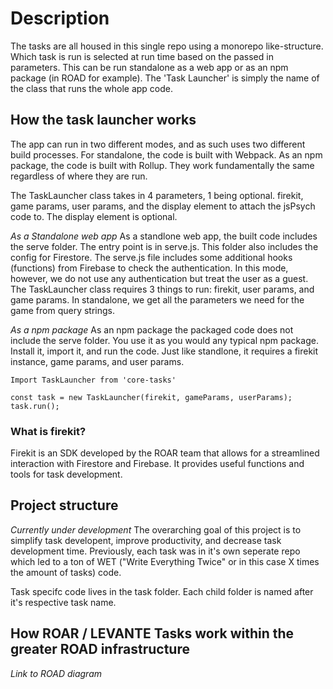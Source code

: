 # Description
The tasks are all housed in this single repo using a monorepo like-structure. Which task is run is selected at run time based on the passed in parameters. This can be run standalone as a web app or as an npm package (in ROAD for example). The 'Task Launcher' is simply the name of the class that runs the whole app code.


## How the task launcher works
The app can run in two different modes, and as such uses two different build processes. For standalone, the code is built with Webpack. As an npm package, the code is built with Rollup. They work fundamentally the same regardless of where they are run. 

The TaskLauncher class takes in 4 parameters, 1 being optional. firekit, game params, user params, and the display element to attach the jsPsych code to. The display element is optional. 

*As a Standalone web app*
As a standlone web app, the built code includes the serve folder. The entry point is in serve.js. This folder also includes the config for Firestore. The serve.js file includes some additional hooks (functions) from Firebase to check the authentication. In this mode, however, we do not use any authentication but treat the user as a guest. The TaskLauncher class requires 3 things to run: firekit, user params, and game params. In standalone, we get all the parameters we need for the game from query strings. 



*As a npm package*
As an npm package the packaged code does not include the serve folder. You use it as you would any typical npm package. Install it, import it, and run the code. Just like standlone, it requires a firekit instance, game params, and user params. 

```
Import TaskLauncher from 'core-tasks'

const task = new TaskLauncher(firekit, gameParams, userParams);
task.run();
```

### What is firekit?
Firekit is an SDK developed by the ROAR team that allows for a streamlined interaction with Firestore and Firebase. It provides useful functions and tools for task development.


## Project structure
*Currently under development*
The overarching goal of this project is to simplify task developent, improve productivity, and decrease task development time. Previously, each task was in it's own seperate repo which led to a ton of WET ("Write Everything Twice" or in this case X times the amount of tasks) code.

Task specifc code lives in the task folder. Each child folder is named after it's respective task name. 

## How ROAR / LEVANTE Tasks work within the greater ROAD infrastructure
*Link to ROAD diagram*
